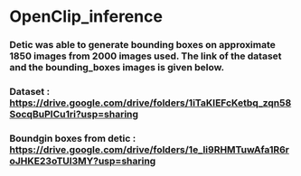 # OpenClip_inference

### Detic was able to generate bounding boxes on approximate 1850 images from 2000 images used. The link of the dataset and the bounding_boxes images is given below.

### Dataset : https://drive.google.com/drive/folders/1iTaKIEFcKetbq_zqn58SocqBuPICu1ri?usp=sharing
### Boundgin boxes from detic : https://drive.google.com/drive/folders/1e_Ii9RHMTuwAfa1R6roJHKE23oTUl3MY?usp=sharing
